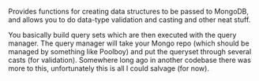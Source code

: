 Provides functions for creating data structures to be passed to MongoDB, and allows you to do data-type validation and casting and other neat stuff.

You basically build query sets which are then executed with the query manager. The query manager will take your Mongo repo (which should be managed by something like Poolboy) and put the queryset through several casts (for validation). Somewhere long ago in another codebase there was more to this, unfortunately this is all I could salvage (for now).
